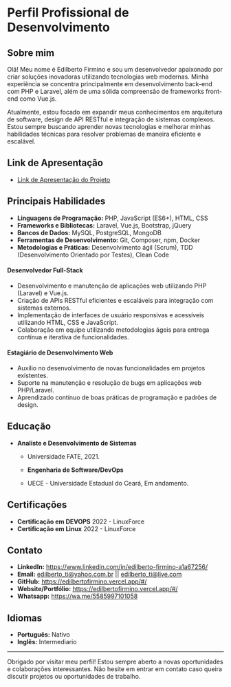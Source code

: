 # Perfil Profissional de Desenvolvimento

## Sobre mim

Olá! Meu nome é Edilberto Firmino e sou um desenvolvedor apaixonado por criar soluções inovadoras utilizando tecnologias web modernas. Minha experiência se concentra principalmente em desenvolvimento back-end com PHP e Laravel, além de uma sólida compreensão de frameworks front-end como Vue.js.

Atualmente, estou focado em expandir meus conhecimentos em arquitetura de software, design de API RESTful e integração de sistemas complexos. Estou sempre buscando aprender novas tecnologias e melhorar minhas habilidades técnicas para resolver problemas de maneira eficiente e escalável.

## Link de Apresentação

- [Link de Apresentação do Projeto](https://www.youtube.com/watch?v=HS4H3DPitak)

## Principais Habilidades

- **Linguagens de Programação:** PHP, JavaScript (ES6+), HTML, CSS
- **Frameworks e Bibliotecas:** Laravel, Vue.js, Bootstrap, jQuery
- **Bancos de Dados:** MySQL, PostgreSQL, MongoDB
- **Ferramentas de Desenvolvimento:** Git, Composer, npm, Docker
- **Metodologias e Práticas:** Desenvolvimento ágil (Scrum), TDD (Desenvolvimento Orientado por Testes), Clean Code

#### Desenvolvedor Full-Stack

- Desenvolvimento e manutenção de aplicações web utilizando PHP (Laravel) e Vue.js.
- Criação de APIs RESTful eficientes e escaláveis para integração com sistemas externos.
- Implementação de interfaces de usuário responsivas e acessíveis utilizando HTML, CSS e JavaScript.
- Colaboração em equipe utilizando metodologias ágeis para entrega contínua e iterativa de funcionalidades.


#### Estagiário de Desenvolvimento Web

- Auxílio no desenvolvimento de novas funcionalidades em projetos existentes.
- Suporte na manutenção e resolução de bugs em aplicações web PHP/Laravel.
- Aprendizado contínuo de boas práticas de programação e padrões de design.

## Educação

- **Analiste e Desenvolvimento de Sistemas**
  - Universidade FATE, 2021.

  - **Engenharia de Software/DevOps**
  - UECE - Universidade Estadual do Ceará, Em andamento.


## Certificações

- **Certificação em DEVOPS** 2022 - LinuxForce
- **Certificação em Linux** 2022 - LinuxForce

## Contato

- **LinkedIn:** https://www.linkedin.com/in/edilberto-firmino-a1a67256/
- **Email:** edilberto_ti@yahoo.com.br || edilberto_ti@live.com
- **GitHub:** https://edilbertofirmino.vercel.app/#/
- **Website/Portfólio:** https://edilbertofirmino.vercel.app/#/
- **Whatsapp:** https://wa.me/5585997101058


## Idiomas

- **Português:** Nativo
- **Inglês:** Intermediario

---

Obrigado por visitar meu perfil! Estou sempre aberto a novas oportunidades e colaborações interessantes. Não hesite em entrar em contato caso queira discutir projetos ou oportunidades de trabalho.
